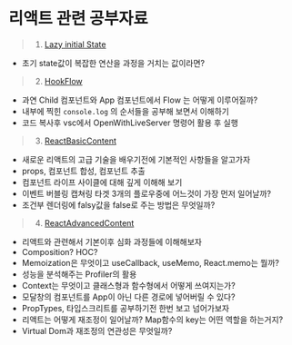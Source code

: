 # 리액트 관련 공부자료

> 1. [Lazy initial State](study/UseStateLazyInitialize.md)

- 초기 state값이 복잡한 연산을 과정을 거치는 값이라면?
  <br/>

> 2. [HookFlow](study/hookFlow.html)

- 과연 Child 컴포넌트와 App 컴포넌트에서 Flow 는 어떻게 이루어질까?
- 내부에 찍힌 `console.log` 의 순서들을 공부해 보면서 이해하기
- 코드 복사후 vsc에서 OpenWithLiveServer 명령어 활용 후 실행
  <br/>

> 3. [ReactBasicContent](study/ReactBasic.md)

- 새로운 리액트의 고급 기술을 배우기전에 기본적인 사항들을 알고가자
- props, 컴포넌트 합성, 컴포넌트 추출
- 컴포넌트 라이프 사이클에 대해 깊게 이해해 보기
- 이벤트 버블링 캡쳐링 타겟 3개의 플로우중에 어느것이 가장 먼저 일어날까?
- 조건부 렌더링에 falsy값을 false로 주는 방법은 무엇일까?
  <br/>

> 4. [ReactAdvancedContent](study/ReactAdvanced.md)

- 리액트와 관련해서 기본이후 심화 과정들에 이해해보자
- Composition? HOC?
- Memoization은 무엇이고 useCallback, useMemo, React.memo는 뭘까?
- 성능을 분석해주는 Profiler의 활용
- Context는 무엇이고 클래스형과 함수형에서 어떻게 쓰여지는가?
- 모달창의 컴포넌트를 App이 아닌 다른 경로에 넣어버릴 수 있다?
- PropTypes, 타입스크리트를 공부하기전 한번 보고 넘어가보자
- 리액트는 어떻게 재조정이 일어날까? Map함수의 key는 어떤 역할을 하는거지?
- Virtual Dom과 재조정의 연관성은 무엇일까?
